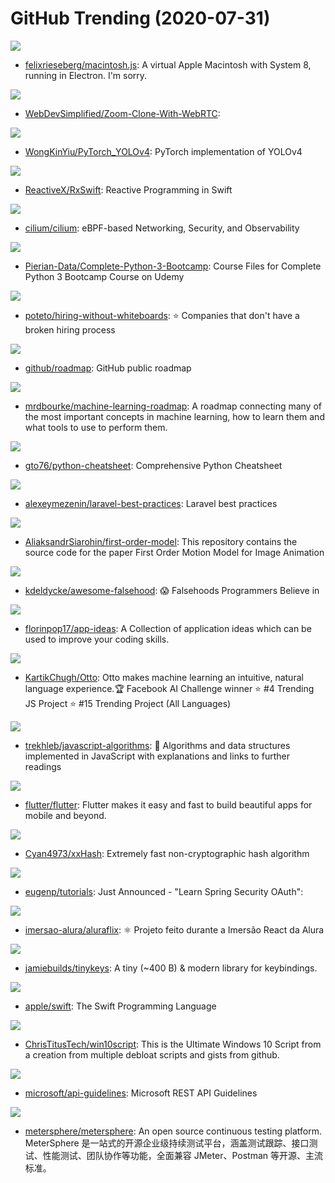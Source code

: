 # GitHub Trending (2020-07-31)

![](https://img.shields.io/badge/JavaScript-New%201-green?style=flat-square&logo=appveyor)
- [felixrieseberg/macintosh.js](https://github.com/felixrieseberg/macintosh.js): A virtual Apple Macintosh with System 8, running in Electron. I'm sorry.

![](https://img.shields.io/badge/JavaScript-New%20140-green?style=flat-square&logo=appveyor)
- [WebDevSimplified/Zoom-Clone-With-WebRTC](https://github.com/WebDevSimplified/Zoom-Clone-With-WebRTC): 

![](https://img.shields.io/badge/Python-New%20141-green?style=flat-square&logo=appveyor)
- [WongKinYiu/PyTorch_YOLOv4](https://github.com/WongKinYiu/PyTorch_YOLOv4): PyTorch implementation of YOLOv4

![](https://img.shields.io/badge/Swift-New%2051-green?style=flat-square&logo=appveyor)
- [ReactiveX/RxSwift](https://github.com/ReactiveX/RxSwift): Reactive Programming in Swift

![](https://img.shields.io/badge/Go-New%2047-green?style=flat-square&logo=appveyor)
- [cilium/cilium](https://github.com/cilium/cilium): eBPF-based Networking, Security, and Observability

![](https://img.shields.io/badge/Jupyter%20Notebook-New%2066-green?style=flat-square&logo=appveyor)
- [Pierian-Data/Complete-Python-3-Bootcamp](https://github.com/Pierian-Data/Complete-Python-3-Bootcamp): Course Files for Complete Python 3 Bootcamp Course on Udemy

![](https://img.shields.io/badge/JavaScript-New%20265-green?style=flat-square&logo=appveyor)
- [poteto/hiring-without-whiteboards](https://github.com/poteto/hiring-without-whiteboards): ⭐️ Companies that don't have a broken hiring process

![](https://img.shields.io/badge/none-New%20405-green?style=flat-square&logo=appveyor)
- [github/roadmap](https://github.com/github/roadmap): GitHub public roadmap

![](https://img.shields.io/badge/none-New%20417-green?style=flat-square&logo=appveyor)
- [mrdbourke/machine-learning-roadmap](https://github.com/mrdbourke/machine-learning-roadmap): A roadmap connecting many of the most important concepts in machine learning, how to learn them and what tools to use to perform them.

![](https://img.shields.io/badge/Python-New%20336-green?style=flat-square&logo=appveyor)
- [gto76/python-cheatsheet](https://github.com/gto76/python-cheatsheet): Comprehensive Python Cheatsheet

![](https://img.shields.io/badge/none-New%2067-green?style=flat-square&logo=appveyor)
- [alexeymezenin/laravel-best-practices](https://github.com/alexeymezenin/laravel-best-practices): Laravel best practices

![](https://img.shields.io/badge/Jupyter%20Notebook-New%2061-green?style=flat-square&logo=appveyor)
- [AliaksandrSiarohin/first-order-model](https://github.com/AliaksandrSiarohin/first-order-model): This repository contains the source code for the paper First Order Motion Model for Image Animation

![](https://img.shields.io/badge/none-New%20300-green?style=flat-square&logo=appveyor)
- [kdeldycke/awesome-falsehood](https://github.com/kdeldycke/awesome-falsehood): 😱 Falsehoods Programmers Believe in

![](https://img.shields.io/badge/none-New%20172-green?style=flat-square&logo=appveyor)
- [florinpop17/app-ideas](https://github.com/florinpop17/app-ideas): A Collection of application ideas which can be used to improve your coding skills.

![](https://img.shields.io/badge/JavaScript-New%20113-green?style=flat-square&logo=appveyor)
- [KartikChugh/Otto](https://github.com/KartikChugh/Otto): Otto makes machine learning an intuitive, natural language experience.🏆 Facebook AI Challenge winner ⭐️ #4 Trending JS Project ⭐️ #15 Trending Project (All Languages)

![](https://img.shields.io/badge/JavaScript-New%20312-green?style=flat-square&logo=appveyor)
- [trekhleb/javascript-algorithms](https://github.com/trekhleb/javascript-algorithms): 📝 Algorithms and data structures implemented in JavaScript with explanations and links to further readings

![](https://img.shields.io/badge/Dart-New%20443-green?style=flat-square&logo=appveyor)
- [flutter/flutter](https://github.com/flutter/flutter): Flutter makes it easy and fast to build beautiful apps for mobile and beyond.

![](https://img.shields.io/badge/C-New%2050-green?style=flat-square&logo=appveyor)
- [Cyan4973/xxHash](https://github.com/Cyan4973/xxHash): Extremely fast non-cryptographic hash algorithm

![](https://img.shields.io/badge/Java-New%2089-green?style=flat-square&logo=appveyor)
- [eugenp/tutorials](https://github.com/eugenp/tutorials): Just Announced - "Learn Spring Security OAuth":

![](https://img.shields.io/badge/JavaScript-New%20100-green?style=flat-square&logo=appveyor)
- [imersao-alura/aluraflix](https://github.com/imersao-alura/aluraflix): ⚛️ Projeto feito durante a Imersão React da Alura

![](https://img.shields.io/badge/TypeScript-New%20256-green?style=flat-square&logo=appveyor)
- [jamiebuilds/tinykeys](https://github.com/jamiebuilds/tinykeys): A tiny (~400 B) & modern library for keybindings.

![](https://img.shields.io/badge/C%2B%2B-New%20130-green?style=flat-square&logo=appveyor)
- [apple/swift](https://github.com/apple/swift): The Swift Programming Language

![](https://img.shields.io/badge/PowerShell-New%2053-green?style=flat-square&logo=appveyor)
- [ChrisTitusTech/win10script](https://github.com/ChrisTitusTech/win10script): This is the Ultimate Windows 10 Script from a creation from multiple debloat scripts and gists from github.

![](https://img.shields.io/badge/none-New%20206-green?style=flat-square&logo=appveyor)
- [microsoft/api-guidelines](https://github.com/microsoft/api-guidelines): Microsoft REST API Guidelines

![](https://img.shields.io/badge/Java-New%20158-green?style=flat-square&logo=appveyor)
- [metersphere/metersphere](https://github.com/metersphere/metersphere): An open source continuous testing platform. MeterSphere 是一站式的开源企业级持续测试平台，涵盖测试跟踪、接口测试、性能测试、团队协作等功能，全面兼容 JMeter、Postman 等开源、主流标准。

